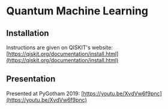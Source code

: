 # Quantum Machine Learning

## Installation
Instructions are given on QISKIT's website: [https://qiskit.org/documentation/install.html](https://qiskit.org/documentation/install.html)

## Presentation
Presented at PyGotham 2019: [https://youtu.be/XvdVw6f9pnc](https://youtu.be/XvdVw6f9pnc)
